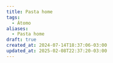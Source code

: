 ```yaml
---
title: Pasta home
tags:
  - Átomo
aliases:
  - Pasta home
draft: true
created_at: 2024-07-14T18:37:06-03:00
updated_at: 2025-02-08T22:37:20-03:00
---
```

